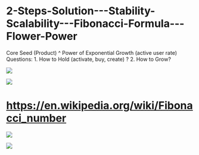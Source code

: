 # 2-Steps-Solution---Stability-Scalability---Fibonacci-Formula---Flower-Power
Core Seed (Product) ^ Power of Exponential Growth (active user rate) Questions: 1. How to Hold (activate, buy, create) ? 2. How to Grow?


![](https://wikimedia.org/api/rest_v1/media/math/render/svg/58ebe8b2d5551fb272cd4258940fe1e492592d02)

![](https://wikimedia.org/api/rest_v1/media/math/render/svg/39ce4b302203aa4afd0eccf11b8ccbb207fadd06)

# https://en.wikipedia.org/wiki/Fibonacci_number

![](https://lh3.googleusercontent.com/proxy/fW-FN65YzqMXgxQQLym-K14Qu3j7wghxs4qV1NuCbNq2REQumAyRDPZnSKIiuQBU1t7RgN5g2msnDmdWP1LlWSeHJKXU6oZVdWGJ4YqRUihIo4HGdaf4zHIQf4ce8nmax4rniO2Jja7JOjFW9tB1LmNs5jJ2)

![](https://upload.wikimedia.org/wikipedia/commons/thumb/7/7a/FibonacciRabbit.svg/800px-FibonacciRabbit.svg.png)
